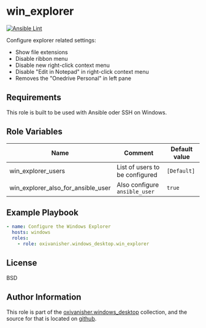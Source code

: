 win_explorer
============
[![Ansible Lint](https://github.com/oxivanisher/role-win_explorer/actions/workflows/ansible-lint.yml/badge.svg)](https://github.com/oxivanisher/role-win_explorer/actions/workflows/ansible-lint.yml)

Configure explorer related settings:
* Show file extensions
* Disable ribbon menu
* Disable new right-click context menu
* Disable "Edit in Notepad" in right-click context menu
* Removes the "Onedrive Personal" in left pane

Requirements
------------

This role is built to be used with Ansible oder SSH on Windows.

Role Variables
--------------

| Name                               | Comment                        | Default value |
|------------------------------------|--------------------------------|---------------|
| win_explorer_users                 | List of users to be configured | `[Default]`   |
| win_explorer_also_for_ansible_user | Also configure `ansible_user`  | `true`        |

Example Playbook
----------------
```yaml
- name: Configure the Windows Explorer
  hosts: windows
  roles:
    - role: oxivanisher.windows_desktop.win_explorer
```
License
-------

BSD

Author Information
------------------

This role is part of the [oxivanisher.windows_desktop](https://galaxy.ansible.com/ui/repo/published/oxivanisher/windows_desktop/) collection, and the source for that is located on [github](https://github.com/oxivanisher/collection-windows_desktop).

